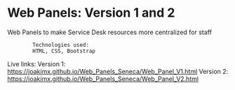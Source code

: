 # Web Panels: Version 1 and 2

Web Panels to make Service Desk resources more centralized for staff

			Technologies used: 
  			HTML, CSS, Bootstrap

Live links:
Version 1: https://joakimx.github.io/Web_Panels_Seneca/Web_Panel_V1.html
Version 2: https://joakimx.github.io/Web_Panels_Seneca/Web_Panel_V2.html
